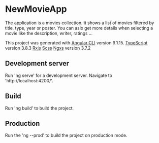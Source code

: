 # NewMovieApp

The application is a movies collection, it shows a list of movies filtered by title, type, year or poster.
You can aslo get more details when selecting a movie like the description, writer, ratings ...


This project was generated with
[Angular CLI](https://github.com/angular/angular-cli) version 9.1.15.
[TypeScript](https://www.typescriptlang.org/) version 3.8.3
[Rxjs](https://github.com/ReactiveX/rxjs)
[Scss](http://sass-lang.com/)
[Ngxs](http://ngxs.io) version 3.7.2


## Development server

Run 'ng serve' for a development server.
Navigate to 'http://localhost:4200/'.

## Build

Run 'ng build' to build the project.

## Production

Run the 'ng --prod' to build the project on production mode.
